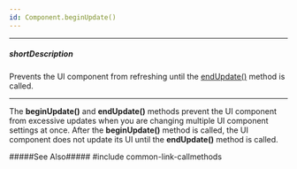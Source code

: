 ```yaml
---
id: Component.beginUpdate()
---
```

---
##### shortDescription
Prevents the UI component from refreshing until the [endUpdate()](/api-reference/10%20UI%20Components/Component/3%20Methods/endUpdate().md '{basewidgetpath}/Methods/#endUpdate') method is called.

---
The **beginUpdate()** and **endUpdate()** methods prevent the UI component from excessive updates when you are changing multiple UI component settings at once. After the **beginUpdate()** method is called, the UI component does not update its UI until the **endUpdate()** method is called.

#####See Also#####
#include common-link-callmethods